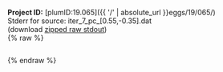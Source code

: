 **Project ID:** [plumID:19.065]({{ '/' | absolute_url }}eggs/19/065/)  
Stderr for source:  iter_7_pc_[0.55,-0.35].dat   
(download [zipped raw stdout](iter_7_pc_[0.55,-0.35].dat.plumed_master.stdout.txt.zip))  
{% raw %}
<pre>
</pre>
{% endraw %}
